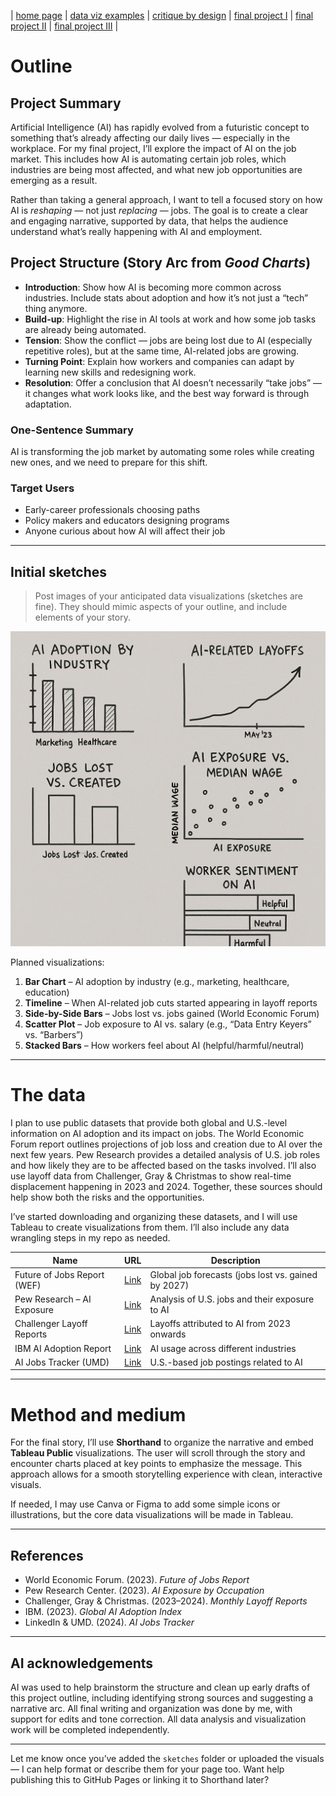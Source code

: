 | [home page]((https://smadinen7.github.io/saipranav_tswd-portfolio/)) | [data viz examples](dataviz-examples) | [critique by design](critique-by-design) | [final project I](final-project-part-one) | [final project II](final-project-part-two) | [final project III](final-project-part-three) |

# Outline

## Project Summary  
Artificial Intelligence (AI) has rapidly evolved from a futuristic concept to something that’s already affecting our daily lives — especially in the workplace. For my final project, I’ll explore the impact of AI on the job market. This includes how AI is automating certain job roles, which industries are being most affected, and what new job opportunities are emerging as a result.

Rather than taking a general approach, I want to tell a focused story on how AI is *reshaping* — not just *replacing* — jobs. The goal is to create a clear and engaging narrative, supported by data, that helps the audience understand what’s really happening with AI and employment.

## Project Structure (Story Arc from *Good Charts*)

- **Introduction**: Show how AI is becoming more common across industries. Include stats about adoption and how it’s not just a “tech” thing anymore.
- **Build-up**: Highlight the rise in AI tools at work and how some job tasks are already being automated.
- **Tension**: Show the conflict — jobs are being lost due to AI (especially repetitive roles), but at the same time, AI-related jobs are growing. 
- **Turning Point**: Explain how workers and companies can adapt by learning new skills and redesigning work.
- **Resolution**: Offer a conclusion that AI doesn’t necessarily “take jobs” — it changes what work looks like, and the best way forward is through adaptation.

### One-Sentence Summary  
AI is transforming the job market by automating some roles while creating new ones, and we need to prepare for this shift.

### Target Users  
- Early-career professionals choosing paths  
- Policy makers and educators designing programs  
- Anyone curious about how AI will affect their job

---

## Initial sketches

> Post images of your anticipated data visualizations (sketches are fine). They should mimic aspects of your outline, and include elements of your story.

![Initial Sketch](./images/plan.png)  

Planned visualizations:
1. **Bar Chart** – AI adoption by industry (e.g., marketing, healthcare, education)
2. **Timeline** – When AI-related job cuts started appearing in layoff reports
3. **Side-by-Side Bars** – Jobs lost vs. jobs gained (World Economic Forum)
4. **Scatter Plot** – Job exposure to AI vs. salary (e.g., “Data Entry Keyers” vs. “Barbers”)
5. **Stacked Bars** – How workers feel about AI (helpful/harmful/neutral)

---

# The data

I plan to use public datasets that provide both global and U.S.-level information on AI adoption and its impact on jobs. The World Economic Forum report outlines projections of job loss and creation due to AI over the next few years. Pew Research provides a detailed analysis of U.S. job roles and how likely they are to be affected based on the tasks involved. I’ll also use layoff data from Challenger, Gray & Christmas to show real-time displacement happening in 2023 and 2024. Together, these sources should help show both the risks and the opportunities.

I’ve started downloading and organizing these datasets, and I will use Tableau to create visualizations from them. I’ll also include any data wrangling steps in my repo as needed.

| Name | URL | Description |
|------|-----|-------------|
| Future of Jobs Report (WEF) | [Link](https://www.weforum.org/reports/future-of-jobs-report-2023) | Global job forecasts (jobs lost vs. gained by 2027) |
| Pew Research – AI Exposure | [Link](https://www.pewresearch.org/short-reads/2023/07/26/which-us-workers-are-more-exposed-to-ai-on-their-jobs/) | Analysis of U.S. jobs and their exposure to AI |
| Challenger Layoff Reports | [Link](https://www.challengergray.com/press/) | Layoffs attributed to AI from 2023 onwards |
| IBM AI Adoption Report | [Link](https://www.ibm.com/downloads/cas/EXLQBMRA) | AI usage across different industries |
| AI Jobs Tracker (UMD) | [Link](https://ai-companies-linkup.opendata.arcgis.com/) | U.S.-based job postings related to AI |

---

# Method and medium

For the final story, I’ll use **Shorthand** to organize the narrative and embed **Tableau Public** visualizations. The user will scroll through the story and encounter charts placed at key points to emphasize the message. This approach allows for a smooth storytelling experience with clean, interactive visuals.

If needed, I may use Canva or Figma to add some simple icons or illustrations, but the core data visualizations will be made in Tableau.

---

## References

- World Economic Forum. (2023). *Future of Jobs Report*  
- Pew Research Center. (2023). *AI Exposure by Occupation*  
- Challenger, Gray & Christmas. (2023–2024). *Monthly Layoff Reports*  
- IBM. (2023). *Global AI Adoption Index*  
- LinkedIn & UMD. (2024). *AI Jobs Tracker*

---

## AI acknowledgements

AI was used to help brainstorm the structure and clean up early drafts of this project outline, including identifying strong sources and suggesting a narrative arc. All final writing and organization was done by me, with support for edits and tone correction. All data analysis and visualization work will be completed independently.

---

Let me know once you’ve added the `sketches` folder or uploaded the visuals — I can help format or describe them for your page too. Want help publishing this to GitHub Pages or linking it to Shorthand later?
